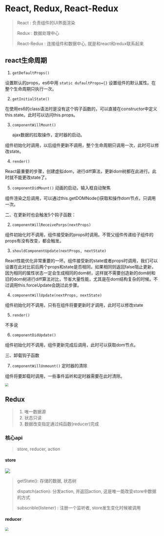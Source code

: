 # React, Redux, React-Redux

> React : 负责组件的UI界面渲染
>
> Redux : 数据处理中心
>
> React-Redux : 连接组件和数据中心, 就是和react和redux联系起来

## react生命周期

1. `getDefaultProps()`

设置默认的props，es6中用 `static dufaultProps={}` 设置组件的默认属性。在整个生命周期只执行一次。

2. `getInitialState()`

在使用es6的class语法时是没有这个钩子函数的，可以直接在constructor中定义this.state。此时可以访问this.props。

3. `componentWillMount()`

    ajax数据的拉取操作，定时器的启动。

组件初始化时调用，以后组件更新不调用，整个生命周期只调用一次，此时可以修改state。

4. `render()`

React最重要的步骤，创建虚拟dom，进行diff算法，更新dom树都在此进行。此时就不能更改state了。

5. `componentDidMount()`    动画的启动，输入框自动聚焦

组件渲染之后调用，可以通过this.getDOMNode()获取和操作dom节点，只调用一次。

二、在更新时也会触发5个钩子函数：

2. `componentWillReceivePorps(nextProps)`

组件初始化时不调用，组件接受新的props时调用。不管父组件传递给子组件的props有没有改变，都会触发。

3. `shouldComponentUpdate(nextProps, nextState)`

React性能优化非常重要的一环。组件接受新的state或者props时调用，我们可以设置在此对比前后两个props和state是否相同，如果相同则返回false阻止更新，因为相同的属性状态一定会生成相同的dom树，这样就不需要创造新的dom树和旧的dom树进行diff算法对比，节省大量性能，尤其是在dom结构复杂的时候。不过调用this.forceUpdate会跳过此步骤。

4. `componentWillUpdate(nextProps, nextState)`

组件初始化时不调用，只有在组件将要更新时才调用，此时可以修改state

5. `render()`

不多说

6. `componentDidUpdate()`

组件初始化时不调用，组件更新完成后调用，此时可以获取dom节点。

三、卸载钩子函数

7. `componentWillUnmount()`   定时器的清除

组件将要卸载时调用，一些事件监听和定时器需要在此时清除。

<img src="https://images.gitee.com/uploads/images/2020/1118/114419_53fa0c37_7984151.png" style="zoom:67%;" />

## Redux

> 1. 唯一数据源
> 2. 状态只读
> 3. 数据改变指定通过纯函数(reducer)完成

### 核心api

> store, reducer, action

#### store

![](https://images.gitee.com/uploads/images/2020/1118/114823_9f073716_7984151.png)

> getState():  存储的数据, 状态树
>
> dispatch(action): 分发action, 并返回action, 这是唯一能改变store中数据的方式
>
> subscrible(listener) : 注册一个监听者, store发生变化时候被调用

#### reducer

<img src="https://images.gitee.com/uploads/images/2020/1118/115210_465f7e83_7984151.png" style="zoom:67%;" />

